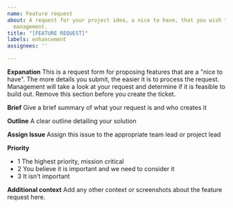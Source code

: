 ```yaml
---
name: Feature request
about: A request for your project idea, a nice to have, that you wish to present to
  management.
title: "[FEATURE REQUEST]"
labels: enhancement
assignees: ''

---
```


**Expanation**
This is a request form for proposing features that are a "nice to have".  The more details you submit, the easier it is to process the request.  Management will take a look at your request and determine if it is feasible to build out.  Remove this section before you create the ticket.

**Brief**
Give a brief summary of what your request is and who creates it

**Outline**
A clear outline detailing your solution

**Assign Issue**
Assign this issue to the appropriate team lead or project lead

**Priority**
- 1 The highest priority, mission critical
- 2 You believe it is important and we need to consider it
- 3 It isn't important

**Additional context**
Add any other context or screenshots about the feature request here.
